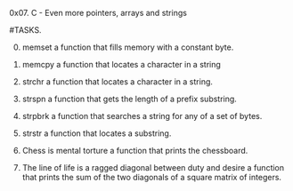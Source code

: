 0x07. C - Even more pointers, arrays and strings

#TASKS.

0. memset
a function that fills memory with a constant byte.

1. memcpy 
a function that locates a character in a string

2. strchr
a function that locates a character in a string.

3. strspn
a function that gets the length of a prefix substring.

4. strpbrk
a function that searches a string for any of a set of bytes.

5. strstr
a function that locates a substring.

6. Chess is mental torture
a function that prints the chessboard.

7. The line of life is a ragged diagonal between duty and desire
a function that prints the sum of the two diagonals of a square matrix of integers.
